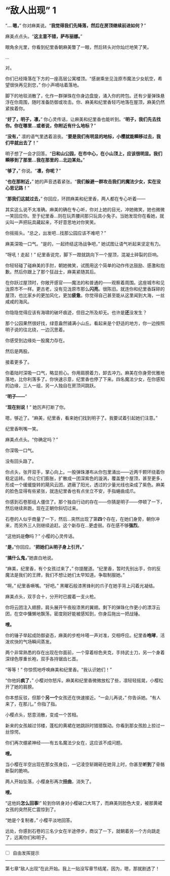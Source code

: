# “敌人出现” 1

“**... 嗯，**” 你对麻美说。“**我觉得我们先降落，然后在房顶继续前进如何？**”

麻美点点头。“**这主意不错，萨布丽娜。**”

眼角余光里，你看到纪里香朝麻美瞥了一眼，然后转头对你灿烂地笑了笑。

...

对。

你们已经降落在下方的一座高层公寓楼顶。“感谢乘坐见泷原市魔法少女航空，希望很快再见到您，” 你小声嘀咕着落地。

脚下的地毯消散了，化作一群弹珠在你身边盘旋，涌入你的挎包。还有少量弹珠悬浮在你周围，随时准备防御或攻击。你、麻美和纪里香轻巧地落在屋顶，麻美仍然紧挨着你。

“**好了，明子，凛，**” 你心灵传话，让麻美和纪里香也能听到。“**明子，我们先去找你。你在哪里...或者说，你附近有什么地标？**”

“**没有，**” 凛的语气里透着沮丧。“**要是我们有明显的地标，小樱就能瞬移过去，我们早就出去了！**”

明子想了一会才回答。“**日和山公园，在市中心，在小山顶上，应该很明显。我们瞬移到了那里...我在那里的...北边某处。**”

“**够了，**” 你说。“**凛，你呢？**”

“**也在那附近，**” 她的声音透着紧张。“**我们躲避一群攻击我们的魔法少女，实在没心思记路！**”

“**那我们这就过去，**” 你回应，环顾麻美和纪里香，两人都在专心听着——

其实这么说不太准确。麻美的确在专心听，你对上她的目光，冲她微笑，她也微微一笑回应你。至于纪里香...则在玩弄腰间那只玩具小兔子。当她发现你在看她，就尖叫一声把玩具藏起来，不好意思地对你笑笑。

你摇摇头。“总之，出发吧...找那公园应该不难吧？”

麻美深吸一口气。“是的，一起终结这场战争吧，” 她试图让语气听起来坚定有力。

“呀吼！走起！” 纪里香说完，脚下一蹬就跳向下一个屋顶，混凝土碎裂的巨响。

你轻轻碰了碰麻美的手肘，朝她微笑，试图用这个简单的动作传达鼓励、感激和抱歉。然后你跟上了那个狂战士，麻美紧随其后。

在你跃过屋顶时，你敞开感官——魔法的和普通的——观察着周围。这座城市和见泷原市不一样。更古老，没有见泷原市那么**闪亮**。很陈旧。就连你和纪里香踩碎的屋顶，也比家乡的更加风化，更加**疲惫**。你觉得自己甚至能从这里闻到大海，一丝咸咸的海风。

你隐隐觉得应该有海啸的破坏痕迹，但目之所及却无。也许是**还**没发生？

那个公园果然很好找，绿意盎然铺满小山丘。看起来是个舒适的地方，你一边按照明子说的往北绕，一边沉思着。

你感受到边缘处一股魔力存在。

然后是两股。

接着更多了。

你着陆时深吸一口气，略显担心。你用肩膀着力，卸去冲力。麻美在你身旁优雅地落地，比你利落多了。你快速示意，纪里香也停了下来。四名魔法少女，在你感知的边缘，三人一组，另一人独自在房顶间跳跃。

“**明子——**”

“**现在别说！**” 她厉声打断了你。

嗯，够近了。“麻美，纪里香，看来她们找到明子了。我要试着引起她们注意。”

纪里香咧嘴一笑。

麻美点点头。“你确定吗？”

你深吸一口气。

没有回头路了。

你点头，张开双手，掌心向上。一股弹珠瀑布从你包里涌出——近两千颗环绕着你稳定运转。你让它们膨胀，扩散成一团深紫色的漩涡，覆盖整个屋顶，甚至更多，形成一个缓缓旋转的飓风云团，遮蔽了阳光，透过的少量光线也染成了紫色。麻美的脸色显得有些紧张，就连纪里香也有点坐立不安，手指蜷曲成爪。

你感到石卷那组人僵住了。那个独自行动的存在——你猜是明子——停顿了一下，然后继续奔跑，现在正朝你斜切过来。

石卷的人似乎商量了一下，然后...突然出现了第**四**个存在，在她们身旁，朝你冲来，而另外三人则继续追赶。这个新存在...更虚弱。存在感不够**强烈**。

“这他妈是**你**吗？” 小樱的心灵传话。

“**是，**”你回应。“**把她们从明子身上引开。**”  

“**搞什么鬼，**”她直白地说。

“麻美，纪里香，有个女孩过来了，” 你提醒道。“纪里香，暂时先别出手，你的反魔法是我们的王牌，我们不想让她们太早知道。争取制服她。”

“啊，” 纪里香噘嘴。“好吧。” 黑曜石般漆黑锋利的爪子在她手背上闪着光凝结。

麻美点头，双手合十，分开时已握着一支火枪。

你将云团注入翅膀，肩头展开午夜般漆黑的翼翅。剩下的弹珠化作更小的漂浮云团，在空中慵懒地飘荡，密度刚好能被感知到，你身后拖出一把战锤。

**嗖。**

你的锤子举起成防御姿态，麻美的步枪咔嗒一声对准，交相呼应。纪里香**咆哮**，活泼欢快的气场瞬间蒸发。

两个非常熟悉的存在出现在你面前，一个穿着棕色夹克，手持武士刀，另一个身着深绿色厚重长袍，双手各持锯齿匕首。

“等等！” 你惊慌地呼唤麻美和纪里香。“我认识她们！”

“你他妈**疯了**，” 小樱对你怒斥。麻美和纪里香微微放松了些，凛轻轻摇晃，小樱松开了她的肩膀。

你本想反驳，但那个**另一个**女孩还在快速接近。“一会儿再说，” 你告诉她。“有人来了，在那儿。” 你指了指。

小樱点头，怒意消散，变成一个苦相。

新来的女孩越过邻楼，蓬松的黄裙在她跳跃时猎猎飘动。你看到那女孩脸上掠过一丝惊愕。

你们再次绷紧神经——有五名魔法少女在，这应该不成问题。

**嗖。**

当小樱在半空出现在那女孩身后，一记凌空斩踢砸在她背上时，你甚至**听到**了骨骼断裂的脆响。

两人开始坠落，小樱身形再次**扭曲**，消失了。

**嗖。**

“这他妈**怎么回事**!” 轮到你转身对小樱破口大骂了，而麻美则脸色大变，被那黄裙女孩的突然死亡震惊到了。

“她是个复制者，” 小樱平淡地回答。

远处，你感到石卷的三名少女在半途停步，商议了一下，就朝着另一个方向跳走了，远离你们和明子。

---

- [ ] 自由发挥提示

---

第七章“敌人出现”在此开始。我上一贴没写章节结尾，因为，嗯，那就剧透了！
